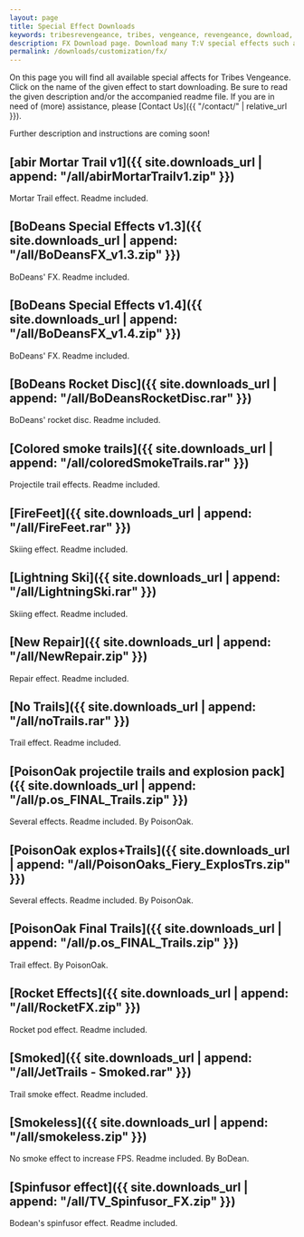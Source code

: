 ```yaml
---
layout: page
title: Special Effect Downloads
keywords: tribesrevengeance, tribes, vengeance, revengeance, download, special, effect, fx, trail, explosion, smoke
description: FX Download page. Download many T:V special effects such as trails, explosions and much more!
permalink: /downloads/customization/fx/
---
```


On this page you will find all available special affects for Tribes Vengeance. Click on the name of the given effect to start downloading. Be sure to read the given description and/or the accompanied readme file. If you are in need of (more) assistance, please [Contact Us]({{ "/contact/" | relative_url }}).

Further description and instructions are coming soon!

  
  

## [abir Mortar Trail v1]({{ site.downloads_url | append: "/all/abirMortarTrailv1.zip" }})

Mortar Trail effect. Readme included.

  
  

## [BoDeans Special Effects v1.3]({{ site.downloads_url | append: "/all/BoDeansFX_v1.3.zip" }})

BoDeans' FX. Readme included.

  
  

## [BoDeans Special Effects v1.4]({{ site.downloads_url | append: "/all/BoDeansFX_v1.4.zip" }})

BoDeans' FX. Readme included.

  
  

## [BoDeans Rocket Disc]({{ site.downloads_url | append: "/all/BoDeansRocketDisc.rar" }})

BoDeans' rocket disc. Readme included.

  
  

## [Colored smoke trails]({{ site.downloads_url | append: "/all/coloredSmokeTrails.rar" }})

Projectile trail effects. Readme included.

  
  

## [FireFeet]({{ site.downloads_url | append: "/all/FireFeet.rar" }})

Skiing effect. Readme included.

  
  

## [Lightning Ski]({{ site.downloads_url | append: "/all/LightningSki.rar" }})

Skiing effect. Readme included.

  
  

## [New Repair]({{ site.downloads_url | append: "/all/NewRepair.zip" }})

Repair effect. Readme included.

  
  

## [No Trails]({{ site.downloads_url | append: "/all/noTrails.rar" }})

Trail effect. Readme included.

  
  

## [PoisonOak projectile trails and explosion pack]({{ site.downloads_url | append: "/all/p.os_FINAL_Trails.zip" }})

Several effects. Readme included. By PoisonOak.

  
  

## [PoisonOak explos+Trails]({{ site.downloads_url | append: "/all/PoisonOaks_Fiery_ExplosTrs.zip" }})

Several effects. Readme included. By PoisonOak.

  
  

## [PoisonOak Final Trails]({{ site.downloads_url | append: "/all/p.os_FINAL_Trails.zip" }})

Trail effect. By PoisonOak.

  
  

## [Rocket Effects]({{ site.downloads_url | append: "/all/RocketFX.zip" }})

Rocket pod effect. Readme included.

  
  

## [Smoked]({{ site.downloads_url | append: "/all/JetTrails - Smoked.rar" }})

Trail smoke effect. Readme included.

  
  

## [Smokeless]({{ site.downloads_url | append: "/all/smokeless.zip" }})

No smoke effect to increase FPS. Readme included. By BoDean.

  
  

## [Spinfusor effect]({{ site.downloads_url | append: "/all/TV_Spinfusor_FX.zip" }})

Bodean's spinfusor effect. Readme included.

